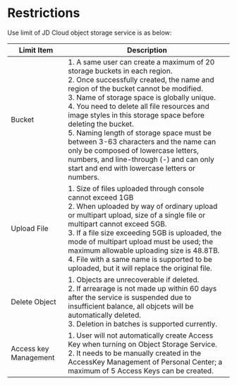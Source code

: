 # Restrictions

Use limit of JD Cloud object storage service is as below:

|Limit Item|Description|
|-|-|
|Bucket|1. A same user can create a maximum of 20 storage buckets in each region. <br>2. Once successfully created, the name and region of the bucket cannot be modified. <br>3. Name of storage space is globally unique. <br>4. You need to delete all file resources and image styles in this storage space before deleting the bucket. <br>5. Naming length of storage space must be between 3-63 characters and the name can only be composed of lowercase letters, numbers, and line-through (-) and can only start and end with lowercase letters or numbers. <br> |
|Upload File|1. Size of files uploaded through console cannot exceed 1GB <br>2. When uploaded by way of ordinary upload or multipart upload, size of a single file or multipart cannot exceed 5GB. <br>3. If a file size exceeding 5GB is uploaded, the mode of multipart upload must be used; the maximum allowable uploading size is 48.8TB. <br>4. File with a same name is supported to be uploaded, but it will replace the original file.
|Delete Object|1. Objects are unrecoverable if deleted. <br>2. If arrearage is not made up within 60 days after the service is suspended due to insufficient balance, all objcets will be automatically deleted. <br>3. Deletion in batches is  supported currently.
|Access key Management|1. User will not automatically create Access Key when turning on Object Storage Service. <br>2. It needs to be manually created in the AccessKey Management of Personal Center; a maximum of 5 Access Keys can be created.
